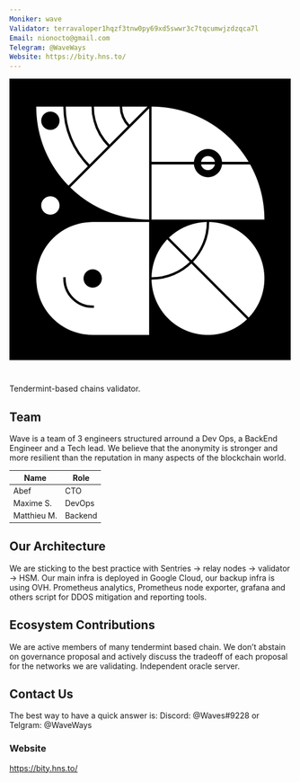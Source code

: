 ```yaml
---
Moniker: wave
Validator: terravaloper1hqzf3tnw0py69xd5swwr3c7tqcumwjzdzqca7l
Email: nionocto@gmail.com
Telegram: @WaveWays
Website: https://bity.hns.to/
---
```


 ![wavelogo](wavelogo.png)
 
# <moniker> 
Tendermint-based chains validator.
 
## Team

Wave is a team of 3 engineers structured arround a Dev Ops, a BackEnd Engineer and a Tech lead. We believe that the anonymity is stronger and more resilient than the reputation in many aspects of the blockchain world.


| Name            | Role    | 
| --------------- | ------- | 
| Abef            | CTO     | 
| Maxime S.       | DevOps  | 
| Matthieu M.     | Backend | 

## Our Architecture

We are sticking to the best practice with Sentries → relay nodes → validator → HSM. Our main infra is deployed in Google Cloud, our backup infra is using OVH.
Prometheus analytics, Prometheus node exporter, grafana and others script for DDOS mitigation and reporting tools.

## Ecosystem Contributions

We are active members of many tendermint based chain. We don’t abstain on governance proposal and actively discuss the tradeoff of each proposal for the networks we are validating. 
Independent oracle server.

## Contact Us

The best way to have a quick answer is: Discord: @Waves#9228 or Telgram: @WaveWays

### Website

https://bity.hns.to/
